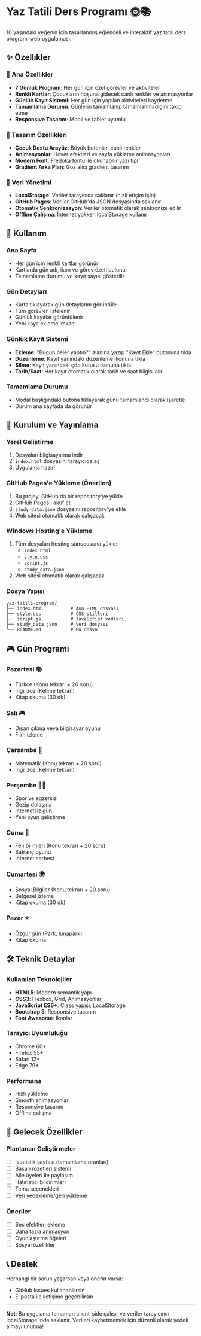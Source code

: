 # Yaz Tatili Ders Programı 🌞📚

10 yaşındaki yeğenin için tasarlanmış eğlenceli ve interaktif yaz tatili ders programı web uygulaması.

## ✨ Özellikler

### 🎯 Ana Özellikler
- **7 Günlük Program**: Her gün için özel görevler ve aktiviteler
- **Renkli Kartlar**: Çocukların hoşuna gidecek canlı renkler ve animasyonlar
- **Günlük Kayıt Sistemi**: Her gün için yapılan aktiviteleri kaydetme
- **Tamamlama Durumu**: Günlerin tamamlanıp tamamlanmadığını takip etme
- **Responsive Tasarım**: Mobil ve tablet uyumlu

### 🎨 Tasarım Özellikleri
- **Çocuk Dostu Arayüz**: Büyük butonlar, canlı renkler
- **Animasyonlar**: Hover efektleri ve sayfa yükleme animasyonları
- **Modern Font**: Fredoka fontu ile okunabilir yazı tipi
- **Gradient Arka Plan**: Göz alıcı gradient tasarım

### 💾 Veri Yönetimi
- **LocalStorage**: Veriler tarayıcıda saklanır (hızlı erişim için)
- **GitHub Pages**: Veriler GitHub'da JSON dosyasında saklanır
- **Otomatik Senkronizasyon**: Veriler otomatik olarak senkronize edilir
- **Offline Çalışma**: İnternet yokken localStorage kullanır

## 📱 Kullanım

### Ana Sayfa
- Her gün için renkli kartlar görünür
- Kartlarda gün adı, ikon ve görev özeti bulunur
- Tamamlama durumu ve kayıt sayısı gösterilir

### Gün Detayları
- Karta tıklayarak gün detaylarını görüntüle
- Tüm görevler listelenir
- Günlük kayıtlar görüntülenir
- Yeni kayıt ekleme imkanı

### Günlük Kayıt Sistemi
- **Ekleme**: "Bugün neler yaptın?" alanına yazıp "Kayıt Ekle" butonuna tıkla
- **Düzenleme**: Kayıt yanındaki düzenleme ikonuna tıkla
- **Silme**: Kayıt yanındaki çöp kutusu ikonuna tıkla
- **Tarih/Saat**: Her kayıt otomatik olarak tarih ve saat bilgisi alır

### Tamamlama Durumu
- Modal başlığındaki butona tıklayarak günü tamamlandı olarak işaretle
- Durum ana sayfada da görünür

## 🚀 Kurulum ve Yayınlama

### Yerel Geliştirme
1. Dosyaları bilgisayarına indir
2. `index.html` dosyasını tarayıcıda aç
3. Uygulama hazır!

### GitHub Pages'e Yükleme (Önerilen)
1. Bu projeyi GitHub'da bir repository'ye yükle
2. GitHub Pages'i aktif et
3. `study_data.json` dosyasını repository'ye ekle
4. Web sitesi otomatik olarak çalışacak

### Windows Hosting'e Yükleme
1. Tüm dosyaları hosting sunucusuna yükle:
   - `index.html`
   - `style.css`
   - `script.js`
   - `study_data.json`
2. Web sitesi otomatik olarak çalışacak

### Dosya Yapısı
```
yaz-tatili-program/
├── index.html          # Ana HTML dosyası
├── style.css           # CSS stilleri
├── script.js           # JavaScript kodları
├── study_data.json     # Veri dosyası
└── README.md           # Bu dosya
```

## 🎮 Gün Programı

### Pazartesi 📚
- Türkçe (Konu tekrarı + 20 soru)
- İngilizce (Kelime tekrarı)
- Kitap okuma (30 dk)

### Salı 🎮
- Dışarı çıkma veya bilgisayar oyunu
- Film izleme

### Çarşamba 🧮
- Matematik (Konu tekrarı + 20 soru)
- İngilizce (Kelime tekrarı)

### Perşembe 🏃‍♂️
- Spor ve egzersiz
- Gezip dolaşma
- İnternetsiz gün
- Yeni oyun geliştirme

### Cuma 🧪
- Fen bilimleri (Konu tekrarı + 20 soru)
- Satranç oyunu
- İnternet serbest

### Cumartesi 🌍
- Sosyal Bilgiler (Konu tekrarı + 20 soru)
- Belgesel izleme
- Kitap okuma (30 dk)

### Pazar ⭐
- Özgür gün (Park, lunapark)
- Kitap okuma

## 🛠️ Teknik Detaylar

### Kullanılan Teknolojiler
- **HTML5**: Modern semantik yapı
- **CSS3**: Flexbox, Grid, Animasyonlar
- **JavaScript ES6+**: Class yapısı, LocalStorage
- **Bootstrap 5**: Responsive tasarım
- **Font Awesome**: İkonlar

### Tarayıcı Uyumluluğu
- Chrome 60+
- Firefox 55+
- Safari 12+
- Edge 79+

### Performans
- Hızlı yükleme
- Smooth animasyonlar
- Responsive tasarım
- Offline çalışma

## 🎯 Gelecek Özellikler

### Planlanan Geliştirmeler
- [ ] İstatistik sayfası (tamamlama oranları)
- [ ] Başarı rozetleri sistemi
- [ ] Aile üyeleri ile paylaşım
- [ ] Hatırlatıcı bildirimleri
- [ ] Tema seçenekleri
- [ ] Veri yedekleme/geri yükleme

### Öneriler
- [ ] Ses efektleri ekleme
- [ ] Daha fazla animasyon
- [ ] Oyunlaştırma öğeleri
- [ ] Sosyal özellikler

## 📞 Destek

Herhangi bir sorun yaşarsan veya önerin varsa:
- GitHub Issues kullanabilirsin
- E-posta ile iletişime geçebilirsin

---

**Not**: Bu uygulama tamamen client-side çalışır ve veriler tarayıcının localStorage'ında saklanır. Verileri kaybetmemek için düzenli olarak yedek almayı unutma! 